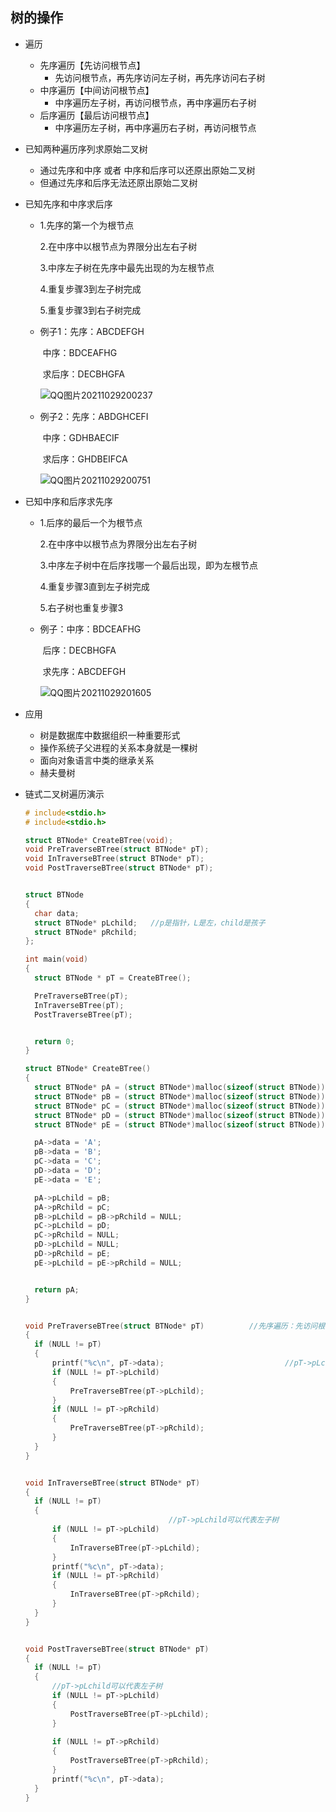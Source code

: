 ## 树的操作

- 遍历

  - 先序遍历【先访问根节点】
    - 先访问根节点，再先序访问左子树，再先序访问右子树
  - 中序遍历【中间访问根节点】
    - 中序遍历左子树，再访问根节点，再中序遍历右子树
  - 后序遍历【最后访问根节点】
    - 中序遍历左子树，再中序遍历右子树，再访问根节点

- 已知两种遍历序列求原始二叉树

  - 通过先序和中序 或者 中序和后序可以还原出原始二叉树
  - 但通过先序和后序无法还原出原始二叉树

- 已知先序和中序求后序

  - 1.先序的第一个为根节点

    2.在中序中以根节点为界限分出左右子树

    3.中序左子树在先序中最先出现的为左根节点

    4.重复步骤3到左子树完成

    5.重复步骤3到右子树完成

  - 例子1：先序：ABCDEFGH

    ​              中序：BDCEAFHG

    ​               求后序：DECBHGFA

    ![QQ图片20211029200237](C:\Users\ZZY\Desktop\study\markdown插图\QQ图片20211029200237.png)

  - 例子2：先序：ABDGHCEFI

    ​               中序：GDHBAECIF

    ​               求后序：GHDBEIFCA

    ![QQ图片20211029200751](C:\Users\ZZY\Desktop\study\markdown插图\QQ图片20211029200751.png)

    

- 已知中序和后序求先序

  - 1.后序的最后一个为根节点

    2.在中序中以根节点为界限分出左右子树

    3.中序左子树中在后序找哪一个最后出现，即为左根节点

    4.重复步骤3直到左子树完成

    5.右子树也重复步骤3

  - 例子：中序：BDCEAFHG

    ​            后序：DECBHGFA

    ​            求先序：ABCDEFGH

    ![QQ图片20211029201605](C:\Users\ZZY\Desktop\study\markdown插图\QQ图片20211029201605.png)

    

- 应用

  - 树是数据库中数据组织一种重要形式
  - 操作系统子父进程的关系本身就是一棵树
  - 面向对象语言中类的继承关系
  - 赫夫曼树

- 链式二叉树遍历演示

  ```c
  # include<stdio.h>
  # include<stdio.h>
  
  struct BTNode* CreateBTree(void);
  void PreTraverseBTree(struct BTNode* pT);
  void InTraverseBTree(struct BTNode* pT);
  void PostTraverseBTree(struct BTNode* pT);
  
  
  struct BTNode
  {
  	char data;
  	struct BTNode* pLchild;   //p是指针，L是左，child是孩子
  	struct BTNode* pRchild;
  };
  
  int main(void)
  {
  	struct BTNode * pT = CreateBTree();
  
  	PreTraverseBTree(pT);
  	InTraverseBTree(pT);
  	PostTraverseBTree(pT);
  
  
  	return 0;
  }
  
  struct BTNode* CreateBTree()
  {
  	struct BTNode* pA = (struct BTNode*)malloc(sizeof(struct BTNode));
  	struct BTNode* pB = (struct BTNode*)malloc(sizeof(struct BTNode));
  	struct BTNode* pC = (struct BTNode*)malloc(sizeof(struct BTNode));
  	struct BTNode* pD = (struct BTNode*)malloc(sizeof(struct BTNode));
  	struct BTNode* pE = (struct BTNode*)malloc(sizeof(struct BTNode));
  
  	pA->data = 'A';
  	pB->data = 'B';
  	pC->data = 'C';
  	pD->data = 'D';
  	pE->data = 'E';
  
  	pA->pLchild = pB;
  	pA->pRchild = pC;
  	pB->pLchild = pB->pRchild = NULL;
  	pC->pLchild = pD;
  	pC->pRchild = NULL;
  	pD->pLchild = NULL;
  	pD->pRchild = pE;
  	pE->pLchild = pE->pRchild = NULL;
  
  
  	return pA;
  }
  
  
  void PreTraverseBTree(struct BTNode* pT)          //先序遍历：先访问根节点，再先序访问左子树，再先序访问右子树
  {
  	if (NULL != pT)
  	{
  		printf("%c\n", pT->data);                           //pT->pLchild可以代表左子树
  		if (NULL != pT->pLchild)
  		{
  			PreTraverseBTree(pT->pLchild);
  		}
  		if (NULL != pT->pRchild)
  		{
  			PreTraverseBTree(pT->pRchild);
  		}
  	}
  }
  
  
  void InTraverseBTree(struct BTNode* pT)
  {
  	if (NULL != pT)
  	{
  		                          //pT->pLchild可以代表左子树
  		if (NULL != pT->pLchild)
  		{
  			InTraverseBTree(pT->pLchild);
  		}
  		printf("%c\n", pT->data);
  		if (NULL != pT->pRchild)
  		{
  			InTraverseBTree(pT->pRchild);
  		}
  	}
  }
  
  
  void PostTraverseBTree(struct BTNode* pT)
  {
  	if (NULL != pT)
  	{
  		//pT->pLchild可以代表左子树
  		if (NULL != pT->pLchild)
  		{
  			PostTraverseBTree(pT->pLchild);
  		}
  		
  		if (NULL != pT->pRchild)
  		{
  			PostTraverseBTree(pT->pRchild);
  		}
  		printf("%c\n", pT->data);
  	}
  }
  ```

  

  